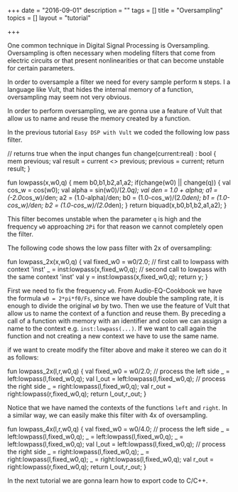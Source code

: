 +++
date = "2016-09-01"
description = ""
tags = []
title = "Oversampling"
topics = []
layout = "tutorial"

+++

One common technique in Digital Signal Processing is Oversampling. Oversampling is often necessary when modeling filters that come from electric circuits or that present nonlinearities or that can become unstable for certain parameters.

In order to oversample a filter we need for every sample perform `N` steps. I a language like Vult, that hides the internal memory of a function, oversampling may seem not very obvious.

In order to perform oversampling, we are gonna use a feature of Vult that allow us to name and reuse the memory created by a function.

In the previous tutorial `Easy DSP with Vult` we coded the following low pass filter. 

<div class="vult_code" id="tut4-1"> // returns true when the input changes
fun change(current:real) : bool {
   mem previous;
   val result = current <> previous;
   previous = current;
   return result;
}

fun lowpass(x,w0,q) {
    mem b0,b1,b2,a1,a2;
    if(change(w0) || change(q)) {
        val cos_w = cos(w0);
        val alpha = sin(w0)/(2.0*q);
        val den =  1.0 + alpha;
        a1 = (-2.0*cos_w)/den;
        a2 = (1.0-alpha)/den;
        b0 = (1.0-cos_w)/(2.0*den);
        b1 = (1.0-cos_w)/den;
        b2 = (1.0-cos_w)/(2.0*den);
    }
    return biquad(x,b0,b1,b2,a1,a2);
}
</div>

This filter becomes unstable when the parameter `q` is high and the frequency `w0` approaching `2Pi` for that reason we cannot completely open the filter.

The following code shows the low pass filter with 2x of oversampling:

<div class="vult_code" id="tut4-2">fun lowpass_2x(x,w0,q) {
    val fixed_w0 = w0/2.0;
    // first call to lowpass with context 'inst'
    _  = inst:lowpass(x,fixed_w0,q);
    // second call to lowpass with the same context 'inst'
    val y = inst:lowpass(x,fixed_w0,q);
    return y;
}
</div>

First we need to fix the frequency `w0`. From Audio-EQ-Cookbook we have the formula `w0 = 2*pi*f0/Fs`, since we have double the sampling rate, it is enough to divide the original `w0` by two. Then we use the feature of Vult that allow us to name the context of a function and reuse them. By preceding a call of a function with memory with an identifier and colon we can assign a name to the context e.g. `inst:lowpass(...)`. If we want to call again the function and not creating a new context we have to use the same name.

if we want to create modify the filter above and make it stereo we can do it as follows:

<div class="vult_code" id="tut4-3">fun lowpass_2x(l,r,w0,q) {
    val fixed_w0 = w0/2.0;
    // process the left side
    _         = left:lowpass(l,fixed_w0,q);
    val l_out = left:lowpass(l,fixed_w0,q);
    // process the right side
    _         = right:lowpass(l,fixed_w0,q);
    val r_out = right:lowpass(r,fixed_w0,q);
    return l_out,r_out;
}
</div>

Notice that we have named the contexts of the functions `left` and `right`. In a similar way, we can easily make this filter with 4x of oversampling.

<div class="vult_code" id="tut4-4">fun lowpass_4x(l,r,w0,q) {
    val fixed_w0 = w0/4.0;
    // process the left side
    _         = left:lowpass(l,fixed_w0,q);
    _         = left:lowpass(l,fixed_w0,q);
    _         = left:lowpass(l,fixed_w0,q);
    val l_out = left:lowpass(l,fixed_w0,q);
    // process the right side
    _         = right:lowpass(l,fixed_w0,q);
    _         = right:lowpass(l,fixed_w0,q);
    _         = right:lowpass(l,fixed_w0,q);
    val r_out = right:lowpass(r,fixed_w0,q);
    return l_out,r_out;
}
</div>

In the next tutorial we are gonna learn how to export code to C/C++.

<script type="text/javascript" src="../../javascripts/external/ace/ace.js"></script>
<script type="text/javascript" src="../../javascripts/main.js"></script>
